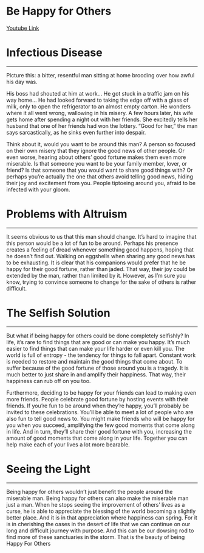 # Be Happy for Others

[Youtube Link](https://www.youtube.com/watch?v=rAgfAZVsA64)

# Infectious Disease
--------------------

Picture this: a bitter, resentful man sitting at home brooding over how awful his day was. 

His boss had shouted at him at work… He got stuck in a traffic jam on his way home… He had looked forward to taking the edge off with a glass of milk, only to open the refrigerator to an almost empty carton. He wonders where it all went wrong, wallowing in his misery. A few hours later, his wife gets home after spending a night out with her friends. She excitedly tells her husband that one of her friends had won the lottery. “Good for her,” the man says sarcastically, as he sinks even further into despair.

Think about it, would you want to be around this man? A person so focused on their own misery that they ignore the good news of other people. Or even worse, hearing about others’ good fortune makes them even more miserable. Is that someone you want to be your family member, lover, or friend? Is that someone that you would want to share good things with? Or perhaps you’re actually the one that others avoid telling good news, hiding their joy and excitement from you. People tiptoeing around you, afraid to be infected with your gloom.

# Problems with Altruism
------------------------

It seems obvious to us that this man should change. It’s hard to imagine that this person would be a lot of fun to be around. Perhaps his presence creates a feeling of dread whenever something good happens, hoping that he doesn’t find out. Walking on eggshells when sharing any good news has to be exhausting. It is clear that his companions would prefer that he be happy for their good fortune, rather than jaded. That way, their joy could be extended by the man, rather than limited by it. However, as I’m sure you know, trying to convince someone to change for the sake of others is rather difficult.

# The Selfish Solution
----------------------

But what if being happy for others could be done completely selfishly? In life, it’s rare to find things that are good or can make you happy. It’s much easier to find things that can make your life harder or even kill you. The world is full of entropy - the tendency for things to fall apart. Constant work is needed to restore and maintain the good things that come about. To suffer because of the good fortune of those around you is a tragedy. It is much better to just share in and amplify their happiness. That way, their happiness can rub off on you too.

Furthermore, deciding to be happy for your friends can lead to making even more friends. People celebrate good fortune by hosting events with their friends. If you’re fun to be around when they’re happy, you’ll probably be invited to these celebrations. You’ll be able to meet a lot of people who are also fun to tell good news to. You might make friends who will be happy for you when you succeed, amplifying the few good moments that come along in life. And in turn, they’ll share their good fortune with you, increasing the amount of good moments that come along in your life. Together you can help make each of your lives a lot more bearable.

# Seeing the Light
------------------

Being happy for others wouldn’t just benefit the people around the miserable man. Being happy for others can also make the miserable man just a man. When he stops seeing the improvement of others’ lives as a curse, he is able to appreciate the blessing of the world becoming a slightly better place. And it is in that appreciation where happiness can spring. For it is in cherishing the oases in the desert of life that we can continue on our long and difficult journey with purpose. And this can be our dowsing rod to find more of these sanctuaries in the storm. That is the beauty of being Happy For Others
